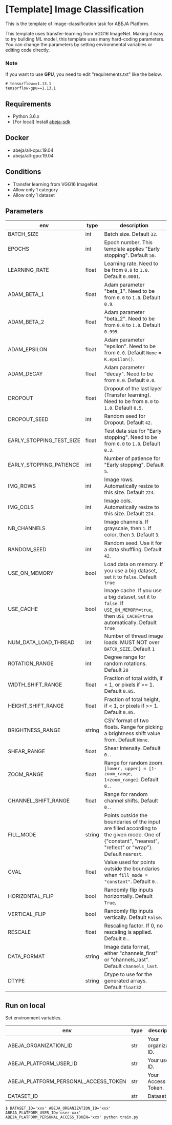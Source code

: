 # [Template] Image Classification
This is the template of image-classification task for ABEJA Platform.

This template uses transfer-learning from VGG16 ImageNet. Making it easy to try building ML model, this template uses many hard-coding parameters. You can change the parameters by setting environmental variables or editing code directly.


### Note
If you want to use **GPU**, you need to edit "requirements.txt" like the below.

```
# tensorflow==1.13.1
tensorflow-gpu==1.13.1
```


## Requirements
- Python 3.6.x
- [For local] Install [abeja-sdk](https://developers.abeja.io/sdk/)


## Docker
- abeja/all-cpu:19.04
- abeja/all-gpu:19.04


## Conditions
- Transfer learning from VGG16 ImageNet.
- Allow only 1 category
- Allow only 1 dataset


## Parameters
| env | type | description |
| --- | --- | --- |
| BATCH_SIZE | int | Batch size. Default `32`. |
| EPOCHS | int | Epoch number. This template applies "Early stopping". Default `50`. |
| LEARNING_RATE | float | Learning rate. Need to be from `0.0` to `1.0`. Default `0.0001`. |
| ADAM_BETA_1 | float | Adam parameter "beta_1". Need to be from `0.0` to `1.0`. Default `0.9`. |
| ADAM_BETA_2 | float | Adam parameter "beta_2". Need to be from `0.0` to `1.0`. Default `0.999`. |
| ADAM_EPSILON | float | Adam parameter "epsilon". Need to be from `0.0`. Default `None` = `K.epsilon()`. |
| ADAM_DECAY | float | Adam parameter "decay". Need to be from `0.0`. Default `0.0`. |
| DROPOUT | float | Dropout of the last layer (Transfer learning). Need to be from `0.0` to `1.0`. Default `0.5`. |
| DROPOUT_SEED | int | Random seed for Dropout. Default `42`. |
| EARLY_STOPPING_TEST_SIZE | float | Test data size for "Early stopping". Need to be from `0.0` to `1.0`. Default `0.2`. |
| EARLY_STOPPING_PATIENCE | int | Number of patience for "Early stopping". Default `5`. |
| IMG_ROWS | int | Image rows. Automatically resize to this size. Default `224`. |
| IMG_COLS | int | Image cols. Automatically resize to this size. Default `224`. |
| NB_CHANNELS | int | Image channels. If grayscale, then `1`. If color, then `3`. Default `3`. |
| RANDOM_SEED | int | Random seed. Use it for a data shuffling. Default `42`. |
| USE_ON_MEMORY | bool | Load data on memory. If you use a big dataset, set it to `false`. Default `true` |
| USE_CACHE | bool | Image cache. If you use a big dataset, set it to `false`. If `USE_ON_MEMORY=true`, then `USE_CACHE=true` automatically. Default `true` |
| NUM_DATA_LOAD_THREAD | int | Number of thread image loads. MUST NOT over `BATCH_SIZE`. Default `1` |
| ROTATION_RANGE | int | Degree range for random rotations. Default `20` |
| WIDTH_SHIFT_RANGE | float | Fraction of total width, if < 1, or pixels if >= 1. Default `0.05`. |
| HEIGHT_SHIFT_RANGE | float | Fraction of total height, if < 1, or pixels if >= 1. Default `0.05`. |
| BRIGHTNESS_RANGE | string | CSV format of two floats. Range for picking a brightness shift value from. Default `None`. |
| SHEAR_RANGE | float | Shear Intensity. Default `0.`. |
| ZOOM_RANGE | float | Range for random zoom. `[lower, upper] = [1-zoom_range, 1+zoom_range]`. Default `0.`. |
| CHANNEL_SHIFT_RANGE | float | Range for random channel shifts. Default `0.`. |
| FILL_MODE | string | Points outside the boundaries of the input are filled according to the given mode. One of {"constant", "nearest", "reflect" or "wrap"}. Default `nearest`. |
| CVAL | float | Value used for points outside the boundaries when `fill_mode = "constant"`. Default `0.`. |
| HORIZONTAL_FLIP | bool | Randomly flip inputs horizontally. Default `True`. |
| VERTICAL_FLIP | bool | Randomly flip inputs vertically. Default `False`. |
| RESCALE | float | Rescaling factor. If 0, no rescaling is applied. Default `0.`. |
| DATA_FORMAT | string | Image data format, either "channels_first" or "channels_last". Default `channels_last`. |
| DTYPE | string | Dtype to use for the generated arrays. Default `float32`. |


## Run on local
Set environment variables.

| env | type | description |
| --- | --- | --- |
| ABEJA_ORGANIZATION_ID | str | Your organization ID. |
| ABEJA_PLATFORM_USER_ID | str | Your user ID. |
| ABEJA_PLATFORM_PERSONAL_ACCESS_TOKEN | str | Your Access Token. |
| DATASET_ID | str | Dataset ID. |

```
$ DATASET_ID='xxx' ABEJA_ORGANIZATION_ID='xxx' ABEJA_PLATFORM_USER_ID='user-xxx' ABEJA_PLATFORM_PERSONAL_ACCESS_TOKEN='xxx' python train.py
```
